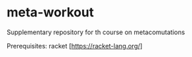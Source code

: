# meta-workout

Supplementary repository for th course on metacomutations

Prerequisites: racket [https://racket-lang.org/]